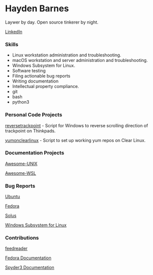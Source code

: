 # Hayden Barnes

Laywer by day. Open source tinkerer by night.

[LinkedIn](https://www.linkedin.com/in/thbarnes)

### Skills

* Linux workstation administration and troubleshooting.
* macOS workstation and server administration and troubleshooting.
* Windows Subsystem for Linux.
* Software testing
* Filing actionable bug reports
* Writing documentation
* Intellectual property compliance.
* git
* bash
* python3

### Personal Code Projects

[reversetrackpoint](https://github.com/sirredbeard/reversetrackpoint) - Script for Windows to reverse scrolling direction of trackpoint on Thinkpads.

[yumonclearlinux](https://github.com/sirredbeard/yumonclearlinux) - Script to set up working yum repos on Clear Linux.

### Documentation Projects

[Awesome-UNIX](https://github.com/sirredbeard/Awesome-UNIX)

[Awesome-WSL](https://github.com/sirredbeard/Awesome-WSL)

### Bug Reports

[Ubuntu](https://bugs.launchpad.net/ubuntu/+bugs?search=Search&field.bug_reporter=recalcitrantowl)

[Fedora](https://bugzilla.redhat.com/buglist.cgi?bug_status=NEW&bug_status=VERIFIED&bug_status=ASSIGNED&bug_status=MODIFIED&bug_status=ON_DEV&bug_status=ON_QA&bug_status=RELEASE_PENDING&bug_status=POST&email1=recalcitrantowl%40gmail.com&emailassigned_to1=1&emailcc1=1&emailreporter1=1&emailtype1=exact&list_id=8886617
)

[Solus](https://dev.solus-project.com/p/sirredbeard/)

[Windows Subsystem for Linux](https://github.com/Microsoft/WSL/issues/3249)

### Contributions

[feedreader](https://github.com/jangernert/FeedReader/commits?author=sirredbeard&since=2018-04-01T04:00:00Z&until=2018-05-01T04:00:00Z)

[Fedora Documentation](https://docs.fedoraproject.org/quick-docs/en-US/installing-spotify.html)

[Spyder3 Documentation](https://github.com/spyder-ide/spyder-docs/pull/47)
